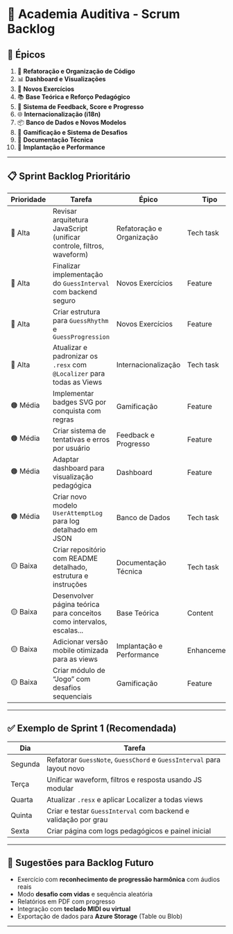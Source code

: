
# 📌 Academia Auditiva - Scrum Backlog

## 🧠 Épicos

1. 🔧 **Refatoração e Organização de Código**
2. 📊 **Dashboard e Visualizações**
3. 🎼 **Novos Exercícios**
4. 📚 **Base Teórica e Reforço Pedagógico**
5. 🧪 **Sistema de Feedback, Score e Progresso**
6. 🌐 **Internacionalização (i18n)**
7. 📦 **Banco de Dados e Novos Modelos**
8. 🧩 **Gamificação e Sistema de Desafios**
9. 🧾 **Documentação Técnica**
10. 🚀 **Implantação e Performance**

---

## 📋 Sprint Backlog Prioritário

| Prioridade | Tarefa                                                                 | Épico                                 | Tipo         |
|------------|------------------------------------------------------------------------|---------------------------------------|--------------|
| 🔴 Alta     | Revisar arquitetura JavaScript (unificar controle, filtros, waveform) | Refatoração e Organização             | Tech task    |
| 🔴 Alta     | Finalizar implementação do `GuessInterval` com backend seguro         | Novos Exercícios                      | Feature      |
| 🔴 Alta     | Criar estrutura para `GuessRhythm` e `GuessProgression`               | Novos Exercícios                      | Feature      |
| 🔴 Alta     | Atualizar e padronizar os `.resx` com `@Localizer` para todas as Views| Internacionalização                   | Tech task    |
| 🟠 Média    | Implementar badges SVG por conquista com regras                       | Gamificação                           | Feature      |
| 🟠 Média    | Criar sistema de tentativas e erros por usuário                       | Feedback e Progresso                  | Feature      |
| 🟠 Média    | Adaptar dashboard para visualização pedagógica                        | Dashboard                             | Feature      |
| 🟠 Média    | Criar novo modelo `UserAttemptLog` para log detalhado em JSON         | Banco de Dados                        | Tech task    |
| 🟡 Baixa    | Criar repositório com README detalhado, estrutura e instruções        | Documentação Técnica                  | Tech task    |
| 🟡 Baixa    | Desenvolver página teórica para conceitos como intervalos, escalas... | Base Teórica                          | Content      |
| 🟡 Baixa    | Adicionar versão mobile otimizada para as views                       | Implantação e Performance             | Enhancement  |
| 🟡 Baixa    | Criar módulo de “Jogo” com desafios sequenciais                       | Gamificação                           | Feature      |

---

## ✅ Exemplo de Sprint 1 (Recomendada)

| Dia      | Tarefa                                                                 |
|----------|------------------------------------------------------------------------|
| Segunda  | Refatorar `GuessNote`, `GuessChord` e `GuessInterval` para layout novo |
| Terça    | Unificar waveform, filtros e resposta usando JS modular                |
| Quarta   | Atualizar `.resx` e aplicar Localizer a todas views                    |
| Quinta   | Criar e testar `GuessInterval` com backend e validação por grau        |
| Sexta    | Criar página com logs pedagógicos e painel inicial                     |

---

## 🧩 Sugestões para Backlog Futuro

- Exercício com **reconhecimento de progressão harmônica** com áudios reais
- Modo **desafio com vidas** e sequência aleatória
- Relatórios em PDF com progresso
- Integração com **teclado MIDI ou virtual**
- Exportação de dados para **Azure Storage** (Table ou Blob)

---

